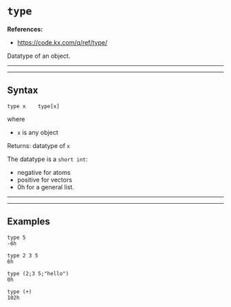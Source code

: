 # `type`

**References:**
- https://code.kx.com/q/ref/type/

Datatype of an object.

-----------------------------------------------------------------------------------------------------
-----------------------------------------------------------------------------------------------------

## Syntax

~~~~
type x    type[x]
~~~~

where
- `x` is any object


Returns:
datatype of `x`


The datatype is a `short int`:
- negative for atoms
- positive for vectors
- 0h for a general list.

-----------------------------------------------------------------------------------------------------
-----------------------------------------------------------------------------------------------------

## Examples


~~~~
type 5
-6h
~~~~

~~~~
type 2 3 5
6h
~~~~


~~~~
type (2;3 5;"hello")
0h
~~~~

~~~~
type (+)
102h
~~~~
